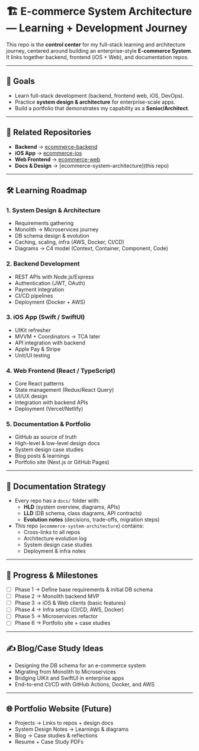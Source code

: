 # 🏗️ E-commerce System Architecture — Learning + Development Journey

This repo is the **control center** for my full-stack learning and architecture journey, centered around building an enterprise-style **E-commerce System**.  
It links together backend, frontend (iOS + Web), and documentation repos.

---

## 🚀 Goals

- Learn full-stack development (backend, frontend web, iOS, DevOps).
- Practice **system design & architecture** for enterprise-scale apps.
- Build a portfolio that demonstrates my capability as a **Senior/Architect**.

---

## 📂 Related Repositories

- **Backend** → [ecommerce-backend](https://github.com/jigaroza287/ecommerce-backend.git)
- **iOS App** → [ecommerce-ios](https://github.com/jigaroza287/ecommerce-ios.git)
- **Web Frontend** → [ecommerce-web](https://github.com/jigaroza287/ecommerce-web.git)
- **Docs & Design** → [ecommerce-system-architecture](this repo)

---

## 🛠️ Learning Roadmap

### 1. System Design & Architecture

- Requirements gathering
- Monolith → Microservices journey
- DB schema design & evolution
- Caching, scaling, infra (AWS, Docker, CI/CD)
- Diagrams → C4 model (Context, Container, Component, Code)

### 2. Backend Development

- REST APIs with Node.js/Express
- Authentication (JWT, OAuth)
- Payment integration
- CI/CD pipelines
- Deployment (Docker + AWS)

### 3. iOS App (Swift / SwiftUI)

- UIKit refresher
- MVVM + Coordinators → TCA later
- API integration with backend
- Apple Pay & Stripe
- Unit/UI testing

### 4. Web Frontend (React / TypeScript)

- Core React patterns
- State management (Redux/React Query)
- UI/UX design
- Integration with backend APIs
- Deployment (Vercel/Netlify)

### 5. Documentation & Portfolio

- GitHub as source of truth
- High-level & low-level design docs
- System design case studies
- Blog posts & learnings
- Portfolio site (Next.js or GitHub Pages)

---

## 📖 Documentation Strategy

- Every repo has a `docs/` folder with:
  - **HLD** (system overview, diagrams, APIs)
  - **LLD** (DB schema, class diagrams, API contracts)
  - **Evolution notes** (decisions, trade-offs, migration steps)
- This repo (`ecommerce-system-architecture`) contains:
  - Cross-links to all repos
  - Architecture evolution log
  - System design case studies
  - Deployment & infra notes

---

## 📅 Progress & Milestones

- [ ] Phase 1 → Define base requirements & initial DB schema
- [ ] Phase 2 → Monolith backend MVP
- [ ] Phase 3 → iOS & Web clients (basic features)
- [ ] Phase 4 → Infra setup (CI/CD, AWS, Docker)
- [ ] Phase 5 → Microservices refactor
- [ ] Phase 6 → Portfolio site + case studies

---

## ✍️ Blog/Case Study Ideas

- Designing the DB schema for an e-commerce system
- Migrating from Monolith to Microservices
- Bridging UIKit and SwiftUI in enterprise apps
- End-to-end CI/CD with GitHub Actions, Docker, and AWS

---

## 🌐 Portfolio Website (Future)

- Projects → Links to repos + design docs
- System Design Notes → Learnings & diagrams
- Blog → Case studies & reflections
- Resume + Case Study PDFs
